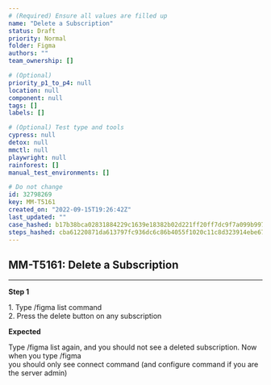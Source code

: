 ```yaml
---
# (Required) Ensure all values are filled up
name: "Delete a Subscription"
status: Draft
priority: Normal
folder: Figma
authors: ""
team_ownership: []

# (Optional)
priority_p1_to_p4: null
location: null
component: null
tags: []
labels: []

# (Optional) Test type and tools
cypress: null
detox: null
mmctl: null
playwright: null
rainforest: []
manual_test_environments: []

# Do not change
id: 32798269
key: MM-T5161
created_on: "2022-09-15T19:26:42Z"
last_updated: ""
case_hashed: b17b38bca02831884229c1639e18382b02d221ff20ff7dc9f7a099b99771723408f71f0bc7108a22889f7586980b3f9f
steps_hashed: cba61220871da613797fc936dc6c86b4055f1020c11c8d323914ebe67f8f070ce567c1a447ab27db9344a68106d281d8
---
```


<!-- (Auto-generated) Based on frontmatter's "key" and "name" -->

## MM-T5161: Delete a Subscription

---

**Step 1**

1\. Type /figma list command\
2\. Press the delete button on any subscription

**Expected**

Type /figma list again, and you should not see a deleted subscription. Now when you type /figma\
you should only see connect command (and configure command if you are the server admin)
